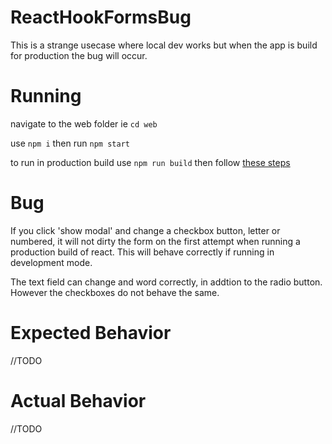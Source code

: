 # ReactHookFormsBug
This is a strange usecase where local dev works but when the app is build for production the bug will occur. 


# Running 
navigate to the web folder ie `cd web`

use `npm i` then run `npm start`

to run in production build use `npm run build` then follow [these steps](https://create-react-app.dev/docs/deployment#static-server)

# Bug 
If you click 'show modal' and change a checkbox button, letter or numbered, it will not dirty the form on the first attempt when running a production build of react. 
This will behave correctly if running in development mode. 

The text field can change and word correctly, in addtion to the radio button. However the checkboxes do not behave the same. 

# Expected Behavior 
//TODO

# Actual Behavior 
//TODO 
